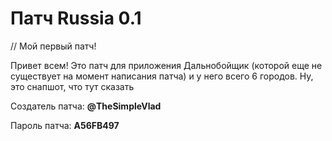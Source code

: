 # Патч Russia 0.1
// Мой первый патч!

Привет всем! Это патч для приложения Дальнобойщик (которой еще не существует на момент написания патча) и у него всего 6 городов.
Ну, это снапшот, что тут сказать

Создатель патча: **@TheSimpleVlad**

Пароль патча: **A56FB497**
